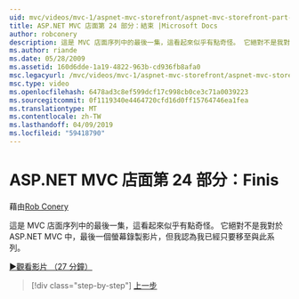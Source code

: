 ```yaml
---
uid: mvc/videos/mvc-1/aspnet-mvc-storefront/aspnet-mvc-storefront-part-24-finis
title: ASP.NET MVC 店面第 24 部分：結束 |Microsoft Docs
author: robconery
description: 這是 MVC 店面序列中的最後一集，這看起來似乎有點奇怪。 它絕對不是我對於 ASP.NET 的最後一個螢幕錄製影片...
ms.author: riande
ms.date: 05/28/2009
ms.assetid: 160d6dde-1a19-4822-963b-cd936fb8afa0
msc.legacyurl: /mvc/videos/mvc-1/aspnet-mvc-storefront/aspnet-mvc-storefront-part-24-finis
msc.type: video
ms.openlocfilehash: 6478ad3c8ef599dcf17c998cb0ce3c71a0039223
ms.sourcegitcommit: 0f1119340e4464720cfd16d0ff15764746ea1fea
ms.translationtype: MT
ms.contentlocale: zh-TW
ms.lasthandoff: 04/09/2019
ms.locfileid: "59418790"
---
```

# <a name="aspnet-mvc-storefront-part-24-finis"></a>ASP.NET MVC 店面第 24 部分：Finis

藉由[Rob Conery](https://github.com/robconery)

這是 MVC 店面序列中的最後一集，這看起來似乎有點奇怪。 它絕對不是我對於 ASP.NET MVC 中，最後一個螢幕錄製影片，但我認為我已經只要移至與此系列。

[&#9654;觀看影片 （27 分鐘）](https://channel9.msdn.com/Blogs/ASP-NET-Site-Videos/aspnet-mvc-storefront-part-24-finis)

> [!div class="step-by-step"]
> [上一步](aspnet-mvc-storefront-part-23-getting-started-with-domain-driven-design.md)

